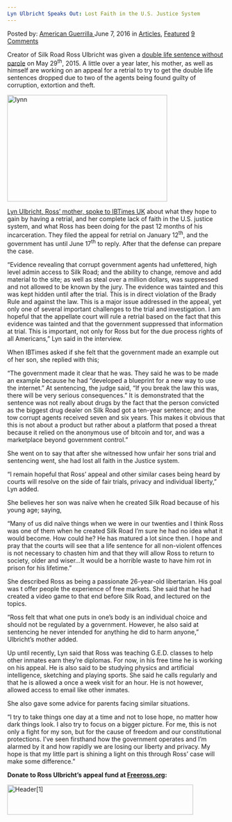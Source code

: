 ```yaml
---
Lyn Ulbricht Speaks Out: Lost Faith in the U.S. Justice System
---
```

<article class="post-listing post-14442 post type-post status-publish format-standard has-post-thumbnail hentry category-deepdot-news tag-faith tag-justice tag-lost tag-lyn tag-speaks tag-system tag-ulbricht">
    <div class="post-inner">
    <p class="post-meta">
    <span>Posted by: <a href="https://www.deepdotweb.com/author/americanguerrilla/" title="">American Guerrilla </a></span>
    <span>June 7, 2016</span>
    <span>in <a href="https://www.deepdotweb.com/category/articles/" rel="category tag">Articles</a>, <a href="https://www.deepdotweb.com/category/deepdot-news/" rel="category tag">Featured</a></span>
    <span><a href="https://www.deepdotweb.com/2016/06/07/lyn-ulbricht-speaks-lost-faith-u-s-justice-system/#comments">9 Comments</a></span>
    </p>
    <div class="clear"></div>
    <div class="entry">
    <p>Creator of Silk Road Ross Ulbricht was given a <a href="https://www.deepdotweb.com/2015/05/30/silk-road-admin-ross-ulbricht-dpr-sentenced-to-life-in-prison/">double life sentence without parole</a> on May 29<sup>th</sup>, 2015. A little over a year later, his mother, as well as himself are working on an appeal for a retrial to try to get the double life sentences dropped due to two of the agents being found guilty of corruption, extortion and theft.</p>
    <p><a href="https://www.deepdotweb.com/wp-content/uploads/2016/06/lynn.jpg"><img class="aligncenter size-full wp-image-14443" src="https://www.deepdotweb.com/wp-content/uploads/2016/06/lynn.jpg" alt="lynn" width="368" height="245" srcset="https://www.deepdotweb.com/wp-content/uploads/2016/06/lynn.jpg 368w, https://www.deepdotweb.com/wp-content/uploads/2016/06/lynn-300x200.jpg 300w" sizes="(max-width: 368px) 100vw, 368px"/></a></p>
    <p><a href="http://www.ibtimes.co.uk/lyn-ulbricht-mother-silk-road-creator-ross-ulbricht-reveals-she-has-lost-faith-us-justice-system-1562929">Lyn Ulbricht, Ross’ mother, spoke to IBTimes UK</a> about what they hope to gain by having a retrial, and her complete lack of faith in the U.S. justice system, and what Ross has been doing for the past 12 months of his incarceration. They filed the appeal for retrial on January 12<sup>th</sup>, and the government has until June 17<sup>th</sup> to reply. After that the defense can prepare the case.</p>
    <p>“Evidence revealing that corrupt government agents had unfettered, high level admin access to Silk Road; and the ability to change, remove and add material to the site; as well as steal over a million dollars, was suppressed and not allowed to be known by the jury. The evidence was tainted and this was kept hidden until after the trial. This is in direct violation of the Brady Rule and against the law. This is a major issue addressed in the appeal, yet only one of several important challenges to the trial and investigation. I am hopeful that the appellate court will rule a retrial based on the fact that this evidence was tainted and that the government suppressed that information at trial. This is important, not only for Ross but for the due process rights of all Americans,” Lyn said in the interview.</p>
    <p>When IBTimes asked if she felt that the government made an example out of her son, she replied with this;</p>
    <p>“The government made it clear that he was. They said he was to be made an example because he had “developed a blueprint for a new way to use the internet.” At sentencing, the judge said, “If you break the law this was, there will be very serious consequences.” It is demonstrated that the sentence was not really about drugs by the fact that the person convicted as the biggest drug dealer on Silk Road got a ten-year sentence; and the tow corrupt agents received seven and six years. This makes it obvious that this is not about a product but rather about a platform that posed a threat because it relied on the anonymous use of bitcoin and tor, and was a marketplace beyond government control.”</p>
    <p>She went on to say that after she witnessed how unfair her sons trial and sentencing went, she had lost all faith in the Justice system.</p>
    <p>“I remain hopeful that Ross’ appeal and other similar cases being heard by courts will resolve on the side of fair trials, privacy and individual liberty,” Lyn added.</p>
    <p>She believes her son was naïve when he created Silk Road because of his young age; saying,</p>
    <p>“Many of us did naïve things when we were in our twenties and I think Ross was one of them when he created Silk Road I’m sure he had no idea what it would become. How could he? He has matured a lot since then. I hope and pray that the courts will see that a life sentence for all non-violent offences is not necessary to chasten him and that they will allow Ross to return to society, older and wiser…It would be a horrible waste to have him rot in prison for his lifetime.”</p>
    <p>She described Ross as being a passionate 26-year-old libertarian. His goal was t offer people the experience of free markets. She said that he had created a video game to that end before Silk Road, and lectured on the topics.</p>
    <p>“Ross felt that what one puts in one’s body is an individual choice and should not be regulated by a government. However, he also said at sentencing he never intended for anything he did to harm anyone,” Ulbricht’s mother added.</p>
    <p>Up until recently, Lyn said that Ross was teaching G.E.D. classes to help other inmates earn they’re diplomas. For now, in his free time he is working on his appeal. He is also said to be studying physics and artificial intelligence, sketching and playing sports. She said he calls regularly and that he is allowed a once a week visit for an hour. He is not however, allowed access to email like other inmates.</p>
    <p>She also gave some advice for parents facing similar situations.</p>
    <p>“I try to take things one day at a time and not to lose hope, no matter how dark things look. I also try to focus on a bigger picture. For me, this is not only a fight for my son, but for the cause of freedom and our constitutional protections. I’ve seen firsthand how the government operates and I’m alarmed by it and how rapidly we are losing our liberty and privacy. My hope is that my little part is shining a light on this through Ross’ case will make some difference.”</p>
    <p><strong>Donate to Ross Ulbricht&#8217;s appeal fund at <a href="https://freeross.org">Freeross.org</a>:</strong></p>
    <p><a href="https://freeross.org" target="_blank"><img class="aligncenter wp-image-14444 size-full" src="https://www.deepdotweb.com/wp-content/uploads/2016/06/Header1.jpg" alt="Header[1]" width="428" height="69" srcset="https://www.deepdotweb.com/wp-content/uploads/2016/06/Header1.jpg 428w, https://www.deepdotweb.com/wp-content/uploads/2016/06/Header1-300x48.jpg 300w" sizes="(max-width: 428px) 100vw, 428px"/></a></p>
    </div>
    <span style="display:none"><a href="https://www.deepdotweb.com/tag/faith/" rel="tag">faith</a> <a href="https://www.deepdotweb.com/tag/justice/" rel="tag">justice</a> <a href="https://www.deepdotweb.com/tag/lost/" rel="tag">lost</a> <a href="https://www.deepdotweb.com/tag/lyn/" rel="tag">lyn</a> <a href="https://www.deepdotweb.com/tag/speaks/" rel="tag">speaks</a> <a href="https://www.deepdotweb.com/tag/system/" rel="tag">system</a> <a href="https://www.deepdotweb.com/tag/ulbricht/" rel="tag">ulbricht</a></span> <span style="display:none" class="updated">2016-06-07</span>
    <div style="display:none" class="vcard author" itemprop="author" itemscope itemtype="http://schema.org/Person"><strong class="fn" itemprop="name"><a href="https://www.deepdotweb.com/author/americanguerrilla/" title="Posts by American Guerrilla" rel="author">American Guerrilla</a></strong></div>
    </div>
</article>

